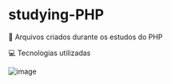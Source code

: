 # studying-PHP
🐘 Arquivos criados durante os estudos do PHP

💻 Tecnologias utilizadas

![image](https://img.shields.io/badge/PHP-777BB4?style=for-the-badge&logo=php&logoColor=white)
